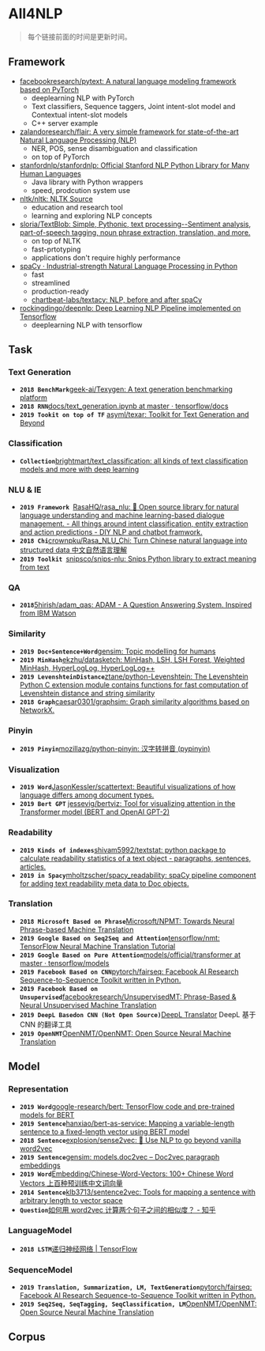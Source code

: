 # All4NLP

> 每个链接前面的时间是更新时间。

## Framework

- [facebookresearch/pytext: A natural language modeling framework based on PyTorch](https://github.com/facebookresearch/pytext)
  - deeplearning NLP with PyTorch
  - Text classifiers, Sequence taggers, Joint intent-slot model and Contextual intent-slot models
  - C++ server example
- [zalandoresearch/flair: A very simple framework for state-of-the-art Natural Language Processing (NLP)](https://github.com/zalandoresearch/flair)
    - NER, POS, sense disambiguation and classification
    - on top of PyTorch
- [stanfordnlp/stanfordnlp: Official Stanford NLP Python Library for Many Human Languages](https://github.com/stanfordnlp/stanfordnlp)
    - Java library with Python wrappers
    - speed, prodcution system use
- [nltk/nltk: NLTK Source](https://github.com/nltk/nltk)
    - education and research tool
    - learning and exploring NLP concepts
- [sloria/TextBlob: Simple, Pythonic, text processing--Sentiment analysis, part-of-speech tagging, noun phrase extraction, translation, and more.](https://github.com/sloria/textblob)
    - on top of NLTK
    - fast-prtotyping
    - applications don't require highly performance
- [spaCy · Industrial-strength Natural Language Processing in Python](https://spacy.io/)
    - fast
    - streamlined
    - production-ready
    - [chartbeat-labs/textacy: NLP, before and after spaCy](https://github.com/chartbeat-labs/textacy)
- [rockingdingo/deepnlp: Deep Learning NLP Pipeline implemented on Tensorflow](https://github.com/rockingdingo/deepnlp)
    - deeplearning NLP with tensorflow

## Task

### Text Generation

- **`2018 BenchMark`**[geek-ai/Texygen: A text generation benchmarking platform](https://github.com/geek-ai/Texygen)
- **`2018 RNN`**[docs/text_generation.ipynb at master · tensorflow/docs](https://github.com/tensorflow/docs/blob/master/site/en/tutorials/sequences/text_generation.ipynb)
- **`2019 Tookit on top of TF`** [asyml/texar: Toolkit for Text Generation and Beyond](https://github.com/asyml/texar)

### Classification

- **`Collection`**[brightmart/text_classification: all kinds of text classification models and more with deep learning](https://github.com/brightmart/text_classification)

### NLU & IE

- **`2019 Framework `**[RasaHQ/rasa_nlu: 💬 Open source library for natural language understanding and machine learning-based dialogue management. - All things around intent classification, entity extraction and action predictions - DIY NLP and chatbot framwork.](https://github.com/RasaHQ/rasa_nlu)
- **`2018 Chi`**[crownpku/Rasa_NLU_Chi: Turn Chinese natural language into structured data 中文自然语言理解](https://github.com/crownpku/Rasa_NLU_Chi)
- **`2019 Toolkit `**[snipsco/snips-nlu: Snips Python library to extract meaning from text](https://github.com/snipsco/snips-nlu)


### QA


- **`2018`**[5hirish/adam_qas: ADAM - A Question Answering System. Inspired from IBM Watson](https://github.com/5hirish/adam_qas)

### Similarity

- **`2019 Doc+Sentence+Word`**[gensim: Topic modelling for humans](https://radimrehurek.com/gensim/)
- **`2019 MinHash`**[ekzhu/datasketch: MinHash, LSH, LSH Forest, Weighted MinHash, HyperLogLog, HyperLogLog++](https://github.com/ekzhu/datasketch)
- **`2019 LevenshteinDistance`**[ztane/python-Levenshtein: The Levenshtein Python C extension module contains functions for fast computation of Levenshtein distance and string similarity](https://github.com/ztane/python-Levenshtein)
- **`2018 Graph`**[caesar0301/graphsim: Graph similarity algorithms based on NetworkX.](https://github.com/caesar0301/graphsim)

### Pinyin

- **`2019 Pinyin`**[mozillazg/python-pinyin: 汉字转拼音 (pypinyin)](https://github.com/mozillazg/python-pinyin)

### Visualization

- **`2019 Word`**[JasonKessler/scattertext: Beautiful visualizations of how language differs among document types.](https://github.com/JasonKessler/scattertext)
- **`2019 Bert GPT`** [jessevig/bertviz: Tool for visualizing attention in the Transformer model (BERT and OpenAI GPT-2)](https://github.com/jessevig/bertviz)

### Readability

- **`2019 Kinds of indexes`**[shivam5992/textstat: python package to calculate readability statistics of a text object - paragraphs, sentences, articles.](https://github.com/shivam5992/textstat)
- **`2019 in Spacy`**[mholtzscher/spacy_readability: spaCy pipeline component for adding text readability meta data to Doc objects.](https://github.com/mholtzscher/spacy_readability)

### Translation

- **`2018 Microsoft Based on Phrase`**[Microsoft/NPMT: Towards Neural Phrase-based Machine Translation](https://github.com/Microsoft/NPMT) 
- **`2019 Google Based on Seq2Seq and Attention`**[tensorflow/nmt: TensorFlow Neural Machine Translation Tutorial](https://github.com/tensorflow/nmt)
- **`2019 Google Based on Pure Attention`**[models/official/transformer at master · tensorflow/models](https://github.com/tensorflow/models/tree/master/official/transformer)
- **`2019 Facebook Based on CNN`**[pytorch/fairseq: Facebook AI Research Sequence-to-Sequence Toolkit written in Python.](https://github.com/pytorch/fairseq)
- **`2019 Facebook Based on Unsupervised`**[facebookresearch/UnsupervisedMT: Phrase-Based & Neural Unsupervised Machine Translation](https://github.com/facebookresearch/UnsupervisedMT)
- **`2019 DeepL Basedon CNN (Not Open Source)`**[DeepL Translator](https://www.deepl.com/translator) DeepL 基于 CNN 的翻译工具
- **`2019 OpenNMT`**[OpenNMT/OpenNMT: Open Source Neural Machine Translation](https://github.com/OpenNMT/OpenNMT)

## Model

### Representation

- **`2019 Word`**[google-research/bert: TensorFlow code and pre-trained models for BERT](https://github.com/google-research/bert)
- **`2019 Sentence`**[hanxiao/bert-as-service: Mapping a variable-length sentence to a fixed-length vector using BERT model](https://github.com/hanxiao/bert-as-service)
- **`2018 Sentence`**[explosion/sense2vec: 🦆 Use NLP to go beyond vanilla word2vec](https://github.com/explosion/sense2vec)
- **`2019 Sentence`**[gensim: models.doc2vec – Doc2vec paragraph embeddings](https://radimrehurek.com/gensim/models/doc2vec.html)
- **`2019 Word`**[Embedding/Chinese-Word-Vectors: 100+ Chinese Word Vectors 上百种预训练中文词向量](https://github.com/Embedding/Chinese-Word-Vectors)
- **`2014 Sentence`**[klb3713/sentence2vec: Tools for mapping a sentence with arbitrary length to vector space](https://github.com/klb3713/sentence2vec)
- **`Question`**[如何用 word2vec 计算两个句子之间的相似度？ - 知乎](https://www.zhihu.com/question/29978268)

### LanguageModel

- **`2018 LSTM`**[递归神经网络  |  TensorFlow](https://www.tensorflow.org/tutorials/sequences/recurrent#language_modeling)

### SequenceModel

- **`2019 Translation, Summarization, LM, TextGeneration`**[pytorch/fairseq: Facebook AI Research Sequence-to-Sequence Toolkit written in Python.](https://github.com/pytorch/fairseq)
- **`2019 Seq2Seq, SeqTagging, SeqClassification, LM`**[OpenNMT/OpenNMT: Open Source Neural Machine Translation](https://github.com/OpenNMT/OpenNMT)

## Corpus



